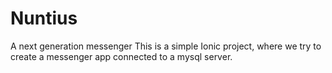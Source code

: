 # Nuntius
A next generation messenger
This is a simple Ionic project, where we try to create a messenger app connected to a mysql server.
